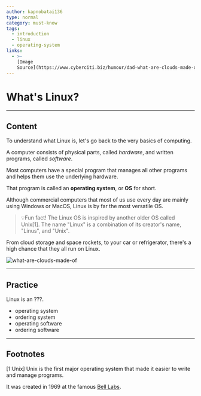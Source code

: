 ```yaml
---
author: kapnobatai136
type: normal
category: must-know
tags:
  - introduction
  - linux
  - operating-system
links:
  - >-
    [Image
    Source](https://www.cyberciti.biz/humour/dad-what-are-clouds-made-of-in-it/){website}
---
```


# What's Linux?


---

## Content

To understand what Linux is, let's go back to the very basics of computing.

A computer consists of physical parts, called *hardware*, and written programs, called *software*. 

Most computers have a special program that manages all other programs and helps them use the underlying hardware.

That program is called an **operating system**, or **OS** for short.

Although commercial computers that most of us use every day are mainly using Windows or MacOS, Linux is by far the most versatile OS.

> 💡Fun fact! The Linux OS is inspired by another older OS called Unix[1]. The name "Linux" is a combination of its creator's name, "Linus", and "Unix".

From cloud storage and space rockets, to your car or refrigerator, there's a high chance that they all run on Linux.

![what-are-clouds-made-of](https://img.enkipro.com/e763d343e3f748f707da85221e99d44d.png)


---

## Practice

Linux is an ???.

- operating system
- ordering system
- operating software
- ordering software


---

## Footnotes

[1:Unix]
Unix is the first major operating system that made it easier to write and manage programs.

It was created in 1969 at the famous [Bell Labs](https://en.wikipedia.org/wiki/Bell_Labs).
